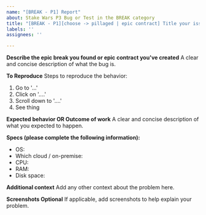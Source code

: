 ```yaml
---
name: "[BREAK - P1] Report"
about: Stake Wars P3 Bug or Test in the BREAK category
title: "[BREAK - P1][choose -> pillaged | epic contract] Title your issue..."
labels: ''
assignees: ''

---
```


**Describe the epic break you found or epic contract you've created**
A clear and concise description of what the bug is.

**To Reproduce**
Steps to reproduce the behavior:
1. Go to '...'
2. Click on '....'
3. Scroll down to '....'
4. See thing

**Expected behavior OR Outcome of work**
A clear and concise description of what you expected to happen.

**Specs (please complete the following information):**
 - OS:
- Which cloud / on-premise: 
- CPU: 
- RAM: 
- Disk space: 

**Additional context**
Add any other context about the problem here.

**Screenshots Optional**
If applicable, add screenshots to help explain your problem.
